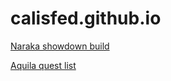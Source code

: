 # calisfed.github.io

[Naraka showdown build](calisfed.github.io/naraka.html)

[Aquila quest list](calisfed.github.io/aquila_quest.md)


